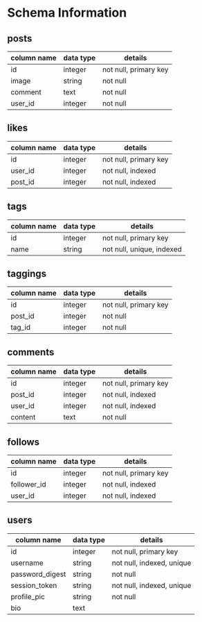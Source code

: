 # Schema Information

## posts
column name | data type | details
------------|-----------|-----------------------
id          | integer   | not null, primary key
image       | string    | not null
comment     | text      | not null
user_id     | integer   | not null

## likes
column name | data type | details
------------|-----------|-----------------------
id          | integer   | not null, primary key
user_id     | integer   | not null, indexed
post_id     | integer   | not null, indexed

## tags
column name | data type | details
------------|-----------|-----------------------
id          | integer   | not null, primary key
name        | string    | not null, unique, indexed

## taggings
column name | data type | details
------------|-----------|-----------------------
id          | integer   | not null, primary key
post_id     | integer   | not null
tag_id      | integer   | not null

## comments
column name | data type | details
------------|-----------|-----------------------
id          | integer   | not null, primary key
post_id     | integer   | not null, indexed
user_id     | integer   | not null, indexed
content     | text      | not null

## follows
column name | data type | details
------------|-----------|-----------------------
id          | integer   | not null, primary key
follower_id | integer   | not null, indexed
user_id     | integer   | not null, indexed

## users
column name     | data type | details
----------------|-----------|-----------------------
id              | integer   | not null, primary key
username        | string    | not null, indexed, unique
password_digest | string    | not null
session_token   | string    | not null, indexed, unique
profile_pic     | string    | not null
bio             | text      |
